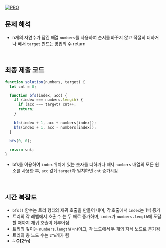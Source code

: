 [![PRO]][Link]

## 문제 해석

- n개의 자연수가 담긴 배열 `numbers`를 사용하여 순서를 바꾸지 않고 적절히 더하거나 빼서 `target` 만드는 방법의 수 return

<br/>

## 최종 제출 코드

```javascript
function solution(numbers, target) {
  let cnt = 0;

  function bfs(index, acc) {
    if (index === numbers.length) {
      if (acc === target) cnt++;
      return;
    }

    bfs(index + 1, acc + numbers[index]);
    bfs(index + 1, acc - numbers[index]);
  }

  bfs(0, 0);

  return cnt;
}
```

- bfs를 이용하여 `index` 위치에 있는 숫자를 더하거나 빼서 `numbers` 배열의 모든 원소를 사용한 후, `acc` 값이 `target`과 일치하면 `cnt` 증가시킴

<br/>

## 시간 복잡도

- `bfs()` 함수는 트리 형태의 재귀 호출을 만들어 내며, 각 호출에서 `index`는 1씩 증가
- 트리의 각 레벨에서 호출 수 는 두 배로 증가하며, `index`가 `numbers.length`에 도달할 때까지 재귀 호출이 이루어짐
- 트리의 깊이는 `numbers.length`(=`n`)이고, 각 노드에서 두 개의 자식 노드로 분기됨
- 트리의 총 노드 수는 `2^n`개가 됨
- **∴ O(2^n)**

<!---------------------------------------------------------------------------->

[PRO]: https://github.com/GoSSaChin/algorithm-js/assets/107768516/67c43b52-bc3f-4571-a249-5519021afbb0
[Link]: https://school.programmers.co.kr/learn/courses/30/lessons/43165
